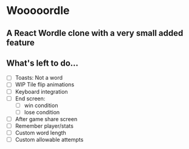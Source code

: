 # Wooooordle
## A React Wordle clone with a very small added feature

## What's left to do...
- [ ] Toasts: Not a word
- [ ] WIP Tile flip animations
- [ ] Keyboard integration
- [ ] End screen:
  - [ ] win condition
  - [ ] lose condition
- [ ] After game share screen
- [ ] Remember player/stats
- [ ] Custom word length
- [ ] Custom allowable attempts